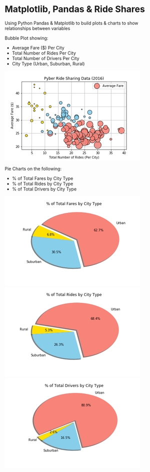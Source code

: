 # Matplotlib, Pandas & Ride Shares
Using Python Pandas &amp; Matplotlib to build plots &amp; charts to show relationships between variables

Bubble Plot showing:
- Average Fare ($) Per City
- Total Number of Rides Per City
- Total Number of Drivers Per City
- City Type (Urban, Suburban, Rural)

![Bubble Plot](Images/PyberScatter.png)

Pie Charts on the following:
- % of Total Fares by City Type
- % of Total Rides by City Type
- % of Total Drivers by City Type

![Fares](Images/PyberPieFares.png)
![Rides](Images/PyberPieRides.png)
![Drivers](Images/PyberPieDrivers.png)
